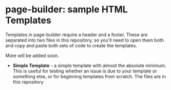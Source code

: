 # page-builder: sample HTML Templates

Templates in page-builder require a header and a footer. These are separated into two files in this repository, so you'll need to open them both and copy and paste both sets of code to create the templates.

More will be added soon.

- **Simple Template** - a simple template with almost the absolute minimum. This is useful for testing whether an issue is due to your template or something else, or for beginning templates from scratch. The files are in this repository
